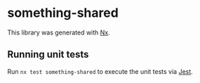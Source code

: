 # something-shared

This library was generated with [Nx](https://nx.dev).

## Running unit tests

Run `nx test something-shared` to execute the unit tests via [Jest](https://jestjs.io).
